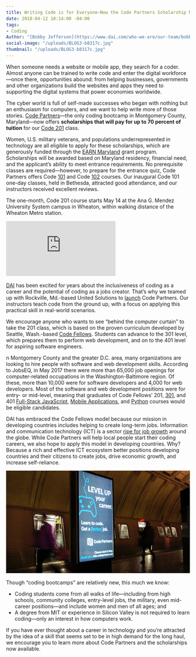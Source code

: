 ```yaml
---
title: Writing Code is for Everyone—Now the Code Partners Scholarship Makes it Affordable
date: 2018-04-12 10:14:00 -04:00
tags:
- Coding
Author: "[Bobby Jefferson](https://www.dai.com/who-we-are/our-team/bobby-jefferson)"
social-image: "/uploads/BLOG3-b8317c.jpg"
thumbnail: "/uploads/BLOG3-b8317c.jpg"
---
```


When someone needs a website or mobile app, they search for a coder. Almost anyone can be trained to write code and enter the digital workforce—once there, opportunities abound: from helping businesses, governments and other organizations build the websites and apps they need to supporting the digital systems that power economies worldwide.

The cyber world is full of self-made successes who began with nothing but an enthusiasm for computers, and we want to help write more of those stories. [Code Partners](https://www.dai.com/news/dai-hosts-launch-of-new-coding-school-in-montgomery-county)—the only coding bootcamp in Montgomery County, Maryland—now offers **scholarships that will pay for up to 70 percent of tuition** for our [Code 201](https://www.codepartners.net/portal/customers/code/index.html#/courses/201) class. 

Women, U.S. military veterans, and populations underrepresented in technology are all eligible to apply for these scholarships, which are generously funded through the [EARN Maryland](https://www.dllr.state.md.us/earn/) grant program. Scholarships will be awarded based on Maryland residency, financial need, and the applicant’s ability to meet entrance requirements. No prerequisite classes are required—however, to prepare for the entrance quiz, Code Partners offers Code [101](https://www.codepartners.net/portal/customers/code/index.html#/courses/101) and Code [102](https://www.codepartners.net/portal/customers/code/index.html#/courses/102) courses. Our inaugural Code 101 one-day classes, held in Bethesda, attracted good attendance, and our instructors received excellent reviews.

The one-month, Code 201 course starts May 14 at the Ana G. Mendez University System campus in Wheaton, within walking distance of the Wheaton Metro station. 

<iframe src="https://www.youtube.com/embed/rdfavAV9uQY" frameborder="0" allow="autoplay; encrypted-media" allowfullscreen></iframe>

[DAI](https://www.dai.com/) has been excited for years about the inclusiveness of coding as a career and the potential of coding as a jobs creator. That’s why we teamed up with Rockville, Md.-based United Solutions to [launch](https://www.dai.com/news/dai-hosts-launch-of-new-coding-school-in-montgomery-county) Code Partners. Our instructors teach code from the ground up, with a focus on applying this practical skill in real-world scenarios.

We encourage anyone who wants to see “behind the computer curtain” to take the 201 class, which is based on the proven curriculum developed by Seattle, Wash.-based [Code Fellows](https://www.codefellows.org/). Students can advance to the 301 level, which prepares them to perform web development, and on to the 401 level for aspiring software engineers.

n Montgomery County and the greater D.C. area, many organizations are looking to hire people with software and web development skills. According to JobsEQ, in May 2017 there were more than 65,000 job openings for computer-related occupations in the Washington-Baltimore region. Of these, more than 10,000 were for software developers and 4,000 for web developers. Most of the software and web development positions were for entry- or mid-level, meaning that graduates of Code Fellows’ 201, [301](https://www.codepartners.net/portal/customers/code/index.html#/courses/301), and 401 [Full-Stack JavaScript](https://www.codepartners.net/portal/customers/code/index.html#/courses/401_JavaScript), [Mobile Applications](https://www.codepartners.net/portal/customers/code/index.html#/courses/401_MobileDev), and [Python](https://www.codepartners.net/portal/customers/code/index.html#/courses/401_Python) courses would be eligible candidates.

DAI has embraced the Code Fellows model because our mission in developing countries includes helping to create long-term jobs. Information and communication technology (ICT) is a sector [ripe for job growth](https://www.ictworks.org/software-skills-pay-2018/#.Ws4uldPwZE4) around the globe. While Code Partners will help local people start their coding careers, we also hope to apply this model in developing countries. Why? Because a rich and effective ICT ecosystem better positions developing countries and their citizens to create jobs, drive economic growth, and increase self-reliance.

![metro sign advertisement](/uploads/BLOG3-b8317c.jpg)

Though “coding bootcamps” are relatively new, this much we know:

* Coding students come from all walks of life—including from high schools, community colleges, entry-level jobs, the military, even mid-career positions—and include women and men of all ages; and
* A degree from MIT or experience in Silicon Valley is not required to learn coding—only an interest in how computers work.

If you have ever thought about a career in technology and you’re attracted by the idea of a skill that seems set to be in high demand for the long haul, we encourage you to learn more about Code Partners and the scholarships now available.
